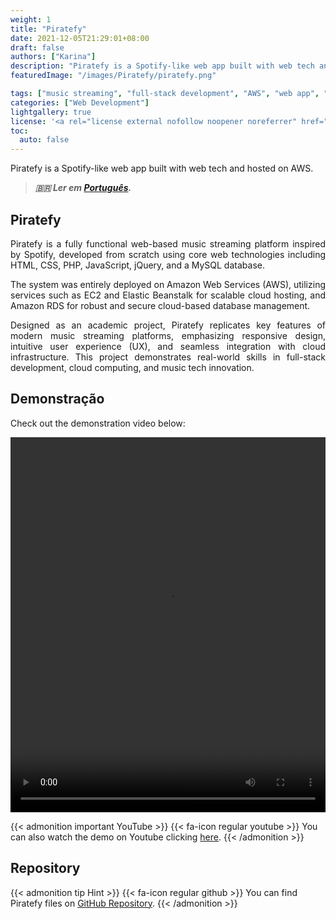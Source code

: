 ```yaml
---
weight: 1
title: "Piratefy"
date: 2021-12-05T21:29:01+08:00
draft: false
authors: ["Karina"]
description: "Piratefy is a Spotify-like web app built with web tech and hosted on AWS."
featuredImage: "/images/Piratefy/piratefy.png"

tags: ["music streaming", "full-stack development", "AWS", "web app", "Spotify clone"]
categories: ["Web Development"]
lightgallery: true
license: '<a rel="license external nofollow noopener noreferrer" href="https://creativecommons.org/licenses/by-nc/4.0/" target="_blank">CC BY-NC 4.0</a>'
toc:
  auto: false
---
```


Piratefy is a Spotify-like web app built with web tech and hosted on AWS.

<!--more-->

> ***🇧🇷 Ler em [Português](http://karinagante.github.io/pt-br/piratefy/).***

## Piratefy

<p align="justify">Piratefy is a fully functional web-based music streaming platform inspired by Spotify, developed from scratch using core web technologies including HTML, CSS, PHP, JavaScript, jQuery, and a MySQL database. </p>

<p align="justify">The system was entirely deployed on Amazon Web Services (AWS), utilizing services such as EC2 and Elastic Beanstalk for scalable cloud hosting, and Amazon RDS for robust and secure cloud-based database management.</p>

<p align="justify">Designed as an academic project, Piratefy replicates key features of modern music streaming platforms, emphasizing responsive design, intuitive user experience (UX), and seamless integration with cloud infrastructure. This project demonstrates real-world skills in full-stack development, cloud computing, and music tech innovation.</p>

## Demonstração

<p align="justify">Check out the demonstration video below:</p>

<video width="100%" height="600" controls>
  <source src="/images/Piratefy/videoplayback.mp4" type="video/mp4">
</video>

{{< admonition important YouTube >}} 
{{< fa-icon regular youtube >}} 
You can also watch the demo on Youtube clicking [here](https://youtu.be/sHlifoNr7E4).
{{< /admonition >}}

## Repository

{{< admonition tip Hint >}} 
{{< fa-icon regular github >}} 
You can find Piratefy files on [GitHub Repository](https://github.com/KarinaGante/Piratefy-public).
{{< /admonition >}}